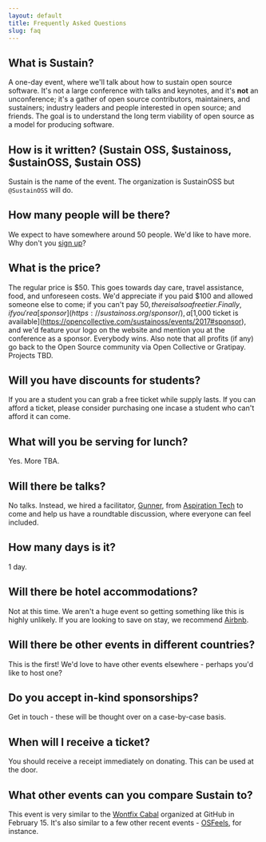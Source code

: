 ```yaml
---
layout: default
title: Frequently Asked Questions
slug: faq
---
```


## What is Sustain?

A one-day event, where we'll talk about how to sustain open source software. It's not a large conference with talks and keynotes, and it's **not** an unconference; it's a gather of open source contributors, maintainers, and sustainers; industry leaders and people interested in open source; and friends. The goal is to understand the long term viability of open source as a model for producing software.

## How is it written? (Sustain OSS, $ustainoss, $ustainOSS, $ustain OSS)

Sustain is the name of the event. The organization is SustainOSS but `@SustainOSS` will do.

## How many people will be there?

We expect to have somewhere around 50 people. We'd like to have more. Why don't you [sign up](https://opencollective.com/sustainoss/events/2017)?

## What is the price?

The regular price is $50. This goes towards day care, travel assistance, food, and unforeseen costs. We'd appreciate if you paid $100 and allowed someone else to come; if you can't pay $50, there is also a free tier. Finally, if you're a [sponsor](https://sustainoss.org/sponsor/), a [$1,000 ticket is available](https://opencollective.com/sustainoss/events/2017#sponsor), and we'd feature your logo on the website and mention you at the conference as a sponsor. Everybody wins. Also note that all profits (if any) go back to the Open Source community via Open Collective or Gratipay. Projects TBD.

## Will you have discounts for students?

If you are a student you can grab a free ticket while supply lasts. If you can afford a ticket, please consider purchasing one incase a student who can't afford it can come.

## What will you be serving for lunch?

Yes. More TBA.

## Will there be talks?

No talks. Instead, we hired a facilitator, [Gunner](https://aspirationtech.org/about/people/gunner), from [Aspiration Tech](https://aspirationtech.org/) to come and help us have a roundtable discussion, where everyone can feel included.

## How many days is it?

1 day.

## Will there be hotel accommodations?

Not at this time. We aren't a huge event so getting something like this is highly unlikely. If you are looking to save on stay, we recommend [Airbnb](https://www.airbnb.com/s/San-Francisco--CA).

## Will there be other events in different countries?

This is the first! We'd love to have other events elsewhere - perhaps you'd like to host one?

## Do you accept in-kind sponsorships?

Get in touch - these will be thought over on a case-by-case basis.

## When will I receive a ticket?

You should receive a receipt immediately on donating. This can be used at the door.

## What other events can you compare Sustain to?

This event is very similar to the [Wontfix Cabal](https://maintainerati.org/) organized at GitHub in February 15. It's also similar to a few other recent events - [OSFeels](http://www.osfeels.com/), for instance.
